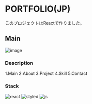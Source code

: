 # PORTFOLIO(JP)

このプロジェクトはReactで作りました。

## Main
<a href="">
</a>

![image](https://raw.githubusercontent.com/takoyakki0609/portfolio/main/src/assets/project/pj1/pj1.png)

### Description

1.Main
2.About
3.Project
4.Skill
5.Contact

### Stack

![react](https://img.shields.io/badge/React-20232A?style=for-the-badge&logo=react&logoColor=61DAFB) ![styled](https://img.shields.io/badge/styled--components-DB7093?style=for-the-badge&logo=styled-components&logoColor=white)
![js](	https://img.shields.io/badge/JavaScript-F7DF1E?style=for-the-badge&logo=JavaScript&logoColor=white)

